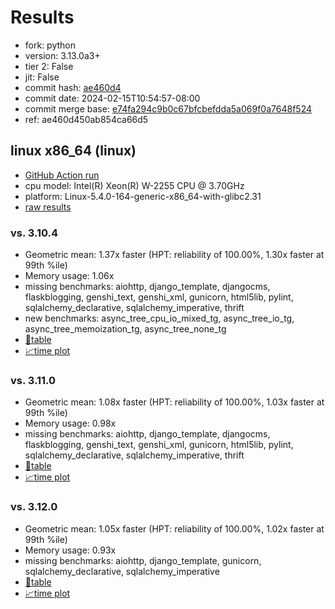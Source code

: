 # Results

- fork: python
- version: 3.13.0a3+
- tier 2: False
- jit: False
- commit hash: [ae460d4](https://github.com/python/cpython/commit/ae460d4)
- commit date: 2024-02-15T10:54:57-08:00
- commit merge base: [e74fa294c9b0c67bfcbefdda5a069f0a7648f524](https://github.com/python/cpython/commit/e74fa294c9b0c67bfcbefdda5a069f0a7648f524)
- ref: ae460d450ab854ca66d5

## linux x86_64 (linux)

- [GitHub Action run](https://github.com/faster-cpython/benchmarking/actions/runs/7933466342)
- cpu model: Intel(R) Xeon(R) W-2255 CPU @ 3.70GHz
- platform: Linux-5.4.0-164-generic-x86_64-with-glibc2.31
- [raw results](bm-20240215-linux-x86_64-python-ae460d450ab854ca66d5-3.13.0a3%2B-ae460d4.json)

### vs. 3.10.4

- Geometric mean: 1.37x faster (HPT: reliability of 100.00%, 1.30x faster at 99th %ile)
- Memory usage: 1.06x
- missing benchmarks: aiohttp, django_template, djangocms, flaskblogging, genshi_text, genshi_xml, gunicorn, html5lib, pylint, sqlalchemy_declarative, sqlalchemy_imperative, thrift
- new benchmarks: async_tree_cpu_io_mixed_tg, async_tree_io_tg, async_tree_memoization_tg, async_tree_none_tg
- [📄table](bm-20240215-linux-x86_64-python-ae460d450ab854ca66d5-3.13.0a3%2B-ae460d4-vs-3.10.4.md)
- [📈time plot](bm-20240215-linux-x86_64-python-ae460d450ab854ca66d5-3.13.0a3%2B-ae460d4-vs-3.10.4.png)

### vs. 3.11.0

- Geometric mean: 1.08x faster (HPT: reliability of 100.00%, 1.03x faster at 99th %ile)
- Memory usage: 0.98x
- missing benchmarks: aiohttp, django_template, djangocms, flaskblogging, genshi_text, genshi_xml, gunicorn, html5lib, pylint, sqlalchemy_declarative, sqlalchemy_imperative, thrift
- [📄table](bm-20240215-linux-x86_64-python-ae460d450ab854ca66d5-3.13.0a3%2B-ae460d4-vs-3.11.0.md)
- [📈time plot](bm-20240215-linux-x86_64-python-ae460d450ab854ca66d5-3.13.0a3%2B-ae460d4-vs-3.11.0.png)

### vs. 3.12.0

- Geometric mean: 1.05x faster (HPT: reliability of 100.00%, 1.02x faster at 99th %ile)
- Memory usage: 0.93x
- missing benchmarks: aiohttp, django_template, gunicorn, sqlalchemy_declarative, sqlalchemy_imperative
- [📄table](bm-20240215-linux-x86_64-python-ae460d450ab854ca66d5-3.13.0a3%2B-ae460d4-vs-3.12.0.md)
- [📈time plot](bm-20240215-linux-x86_64-python-ae460d450ab854ca66d5-3.13.0a3%2B-ae460d4-vs-3.12.0.png)

